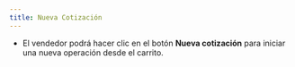 ```yaml
---
title: Nueva Cotización
---
```


- El vendedor podrá hacer clic en el botón **Nueva cotización** para iniciar una nueva operación desde el carrito.  

<!-- ![Nueva Cotización](../../../static/img/reservas-online/mis-reservas/nueva-cotizacion.png) -->
